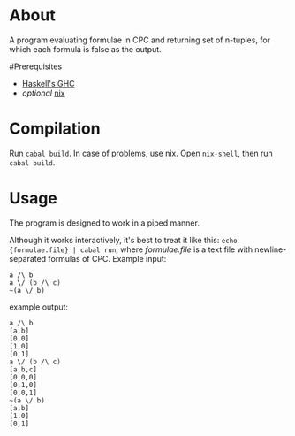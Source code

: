 # About
A program evaluating formulae in CPC and returning set of n-tuples, for which each formula is false as the output.

#Prerequisites
* [Haskell's GHC](https://www.haskell.org/ghc/)
* *optional* [nix](https://nixos.org/download.html)

# Compilation
Run `cabal build`.
In case of problems, use nix.
Open `nix-shell`, then run `cabal build`.


# Usage
The program is designed to work in a piped manner.

Although it works interactively, it's best to treat it like this:
`echo {formulae.file} | cabal run`, where *formulae.file* is a text file with newline-separated formulas of CPC.
Example input:
```
a /\ b
a \/ (b /\ c)
~(a \/ b)
```
example output:
```
a /\ b
[a,b]
[0,0]
[1,0]
[0,1]
a \/ (b /\ c)
[a,b,c]
[0,0,0]
[0,1,0]
[0,0,1]
~(a \/ b)
[a,b]
[1,0]
[0,1]
```
